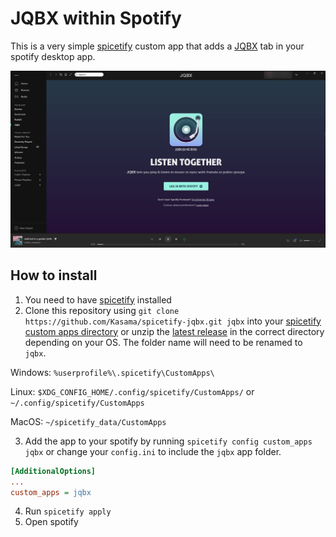 JQBX within Spotify
===================

This is a very simple [spicetify][spicetify] custom app that adds a [JQBX](https://jqbx.fm) tab in your spotify desktop app.

![screenshot](./screenshot.jpg "JQBX app screenshot")

How to install
--------------

1. You need to have [spicetify][spicetify] installed
2. Clone this repository using `git clone https://github.com/Kasama/spicetify-jqbx.git jqbx` into your [spicetify custom apps directory](https://github.com/khanhas/spicetify-cli/wiki/Custom-Apps) or unzip the [latest release][release] in the correct directory depending on your OS.
The folder name will need to be renamed to `jqbx`.

  Windows: `%userprofile%\.spicetify\CustomApps\`

  Linux: `$XDG_CONFIG_HOME/.config/spicetify/CustomApps/` or `~/.config/spicetify/CustomApps`

  MacOS: `~/spicetify_data/CustomApps`

3. Add the app to your spotify by running `spicetify config custom_apps jqbx` or change your `config.ini` to include the `jqbx` app folder.

```ini
[AdditionalOptions]
...
custom_apps = jqbx
```

4. Run `spicetify apply`
5. Open spotify

[spicetify]: https://github.com/khanhas/spicetify-cli/
[release]: https://github.com/Kasama/spicetify-jqbx/archive/v1.1.0.zip
